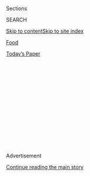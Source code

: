 <div id="app">

<div>

<div>

<div>

<div class="NYTAppHideMasthead css-1q2w90k e1suatyy0">

<div class="section css-ui9rw0 e1suatyy2">

<div class="css-eph4ug er09x8g0">

<div class="css-6n7j50">

</div>

<span class="css-1dv1kvn">Sections</span>

<div class="css-10488qs">

<span class="css-1dv1kvn">SEARCH</span>

</div>

[Skip to content](#site-content)[Skip to site
index](#site-index)

</div>

<div id="masthead-section-label" class="css-1wr3we4 eaxe0e00">

[Food](https://www.nytimes3xbfgragh.onion/section/food)

</div>

<div class="css-10698na e1huz5gh0">

</div>

</div>

<div id="masthead-bar-one" class="section hasLinks css-15hmgas e1csuq9d3">

<div class="css-uqyvli e1csuq9d0">

</div>

<div class="css-1uqjmks e1csuq9d1">

</div>

<div class="css-9e9ivx">

[](https://myaccount.nytimes3xbfgragh.onion/auth/login?response_type=cookie&client_id=vi)

</div>

<div class="css-1bvtpon e1csuq9d2">

[Today’s
Paper](https://www.nytimes3xbfgragh.onion/section/todayspaper)

</div>

</div>

</div>

</div>

<div data-aria-hidden="false">

<div id="site-content" data-role="main">

<div>

<div class="css-1aor85t" style="opacity:0.000000001;z-index:-1;visibility:hidden">

<div class="css-1hqnpie">

<div class="css-epjblv">

<span class="css-17xtcya">[Food](/section/food)</span><span class="css-x15j1o">|</span><span class="css-fwqvlz">Llama
Inn Lights the Way to Peru by Way of
Williamsburg</span>

</div>

<div class="css-k008qs">

<div class="css-1iwv8en">

<span class="css-18z7m18"></span>

<div>

</div>

</div>

<span class="css-1n6z4y">https://nyti.ms/1Rma16y</span>

<div class="css-1705lsu">

<div class="css-4xjgmj">

<div class="css-4skfbu" data-role="toolbar" data-aria-label="Social Media Share buttons, Save button, and Comments Panel with current comment count" data-testid="share-tools">

  - 
  - 
  - 
  - 
    
    <div class="css-6n7j50">
    
    </div>

  - 
  - 

</div>

</div>

</div>

</div>

</div>

</div>

<div class="css-13pd83m">

</div>

<div id="top-wrapper" class="css-1sy8kpn">

<div id="top-slug" class="css-l9onyx">

Advertisement

</div>

[Continue reading the main
story](#after-top)

<div class="ad top-wrapper" style="text-align:center;height:100%;display:block;min-height:250px">

<div id="top" class="place-ad" data-position="top" data-size-key="top">

</div>

</div>

<div id="after-top">

</div>

</div>

<div id="sponsor-wrapper" class="css-1hyfx7x">

<div id="sponsor-slug" class="css-19vbshk">

Supported by

</div>

[Continue reading the main
story](#after-sponsor)

<div id="sponsor" class="ad sponsor-wrapper" style="text-align:center;height:100%;display:block">

</div>

<div id="after-sponsor">

</div>

</div>

[Restaurant
Review](/column/restaurant-review "Restaurant Review")

<div class="css-1vkm6nb ehdk2mb0">

# Llama Inn Lights the Way to Peru by Way of Williamsburg

</div>

<div class="sizeMedium layoutHorizontal css-1ccaq62 ejvbdkh1">

[](https://www.nytimes3xbfgragh.onion/slideshow/2016/02/10/dining/llama-inn.html)

<div class="css-5nx6oe">

## Llama Inn

<div class="css-1xhl2m">

13 Photos

View Slide Show
<span class="css-t4350i">›</span>

</div>

</div>

<div class="css-79elbk">

<div class="css-hyytny">

</div>

![](https://static01.graylady3jvrrxbe.onion/images/2016/02/10/dining/10REST-slide-JIX6/10REST-slide-JIX6-articleLarge.jpg?quality=75&auto=webp&disable=upscale)

</div>

<div class="css-17ai7jg e15qwgfe0">

<span class="css-16f3y1r e13ogyst0">Cassandra Giraldo for The New York
Times</span>

</div>

</div>

<div class="css-170u9t6">

<div class="css-jh549l" data-testid="restaurant-review-header">

<div class="css-83hgbf">

  - Llama Inn  
    <span class="css-z4hz5">★★</span>
    Latin American
    $$
    <span>50 Withers Street</span>
    718-387-3434

</div>

[Reserve a
Table](https://resy.com/cities/ny/llama-inn?utm_source=nyt&utm_medium=restoprofile&utm_campaign=affiliates&aff_id=c1fe784)

When you make a reservation at an independently reviewed restaurant
through our site, we earn an affiliate commission.

</div>

</div>

<div class="css-xt80pu e12qa4dv0">

<div class="css-18e8msd">

<div class="css-vp77d3 epjyd6m0">

<div class="css-1baulvz">

By [<span class="css-1baulvz last-byline" itemprop="name">Pete
Wells</span>](http://www.nytimes3xbfgragh.onion/by/pete-wells)

</div>

</div>

  - Feb. 9,
    2016

  - 
    
    <div class="css-4xjgmj">
    
    <div class="css-d8bdto" data-role="toolbar" data-aria-label="Social Media Share buttons, Save button, and Comments Panel with current comment count" data-testid="share-tools">
    
      - 
      - 
      - 
      - 
        
        <div class="css-6n7j50">
        
        </div>
    
      - 
      - 
    
    </div>
    
    </div>

</div>

</div>

<div class="section meteredContent css-1r7ky0e" name="articleBody" itemprop="articleBody">

<div class="css-1fanzo5 StoryBodyCompanionColumn">

<div class="css-53u6y8">

A wedge of light burns in the night on one of Williamsburg’s less
picturesque intersections, just below the dark rumble of the
Brooklyn-Queens Expressway. Down the block is an old-school
Brooklyn-Italian dining room serving linguine, veal parm and clams
casino. All around, there’s hipster bait: fried chicken, pedigreed
pizza, cans of Narragansett, tacos from a truck in a bar’s backyard.

Behind the windows on this triangular lot, the [Llama
Inn](http://www.llamainnnyc.com/) is something different.

There are skewered beef hearts under a red mash of salsa that rattles
with the heat of rocoto peppers.

Bites of goat neck, thickly seared and braised until tender, are dark
under a glaze that gets its mouthwatering tang from chicha, a beer
brewed from Andean corn. Together with a fresh cilantro sauce, it makes
the goat so compulsively good that we were all clamoring for the last
forkful.

Chilly and firm pieces of fluke ceviche, starting to go opaque in the
acid of a smoky dashi, are wonderful to eat with soft bits of fried
sweet plantain and crisp chips of green plantain.

</div>

</div>

<div class="css-1fanzo5 StoryBodyCompanionColumn">

<div class="css-53u6y8">

Ripe persimmon flesh and strips of raw sea bream under frizzled yuzu
threads sit in an instant marinade. The liquid is pale orange, tart, a
little fruity, spicy at the edges and generally delicious. You pick up a
spoon reflexively to slurp the sauce, even if you don’t know this is the
way Peruvians eat tiradito.

What’s been happening inside the Llama Inn since it opened in November
is not just different but very welcome. A careful kitchen is
interpreting the cuisine of Peru, whose vast catalog of ingredients and
wild juxtapositions of influences have not been especially well
displayed in New York, beyond a few ceviches and a lot of roast chicken.
Llama Inn does both, with excellent raw materials, a free hand and a
conviction that all of this should be fun. The restaurant’s logo, a
debonair llama dressed in black tie, sets the tone.

The heart of the dining room, which is uncluttered and geometric in a
loosely midcentury way, is occupied by a bar island. Inside it,
bartenders mix drinks that are worth starting with and often sticking
with.

A kind of sangria made with pisco and kept on tap made me smile three
times: when I saw three frozen grapes on a toothpick serving as a
garnish, when I tasted the cloves and cinnamon in the red wine, and when
I asked for the drink by name: the Llama Del Rey. The cocktail called El
Chapo combines tequila and vermouth in case you want to know why they’re
not combined more often. But the tall, icy, honey- and ginger-flavored
Matador Swizzle has to be the nicest thing that’s happened to
amontillado in this part of
Brooklyn.

</div>

</div>

<div style="max-width:100%;margin:0 auto">

<div class="css-17dprlf" data-id="100000003859701" data-slug="embed-Pinterest-Restaurants" style="max-width:300px">

</div>

</div>

<div class="css-1fanzo5 StoryBodyCompanionColumn">

<div class="css-53u6y8">

It and a good number of other sherries are served by the glass, well
chilled. “Our Peruvian clientele likes it that way,” my server said when
he caught me warming the glass in my palms to help the flavors uncoil.

</div>

</div>

<div class="css-1fanzo5 StoryBodyCompanionColumn">

<div class="css-53u6y8">

Past some low-lying booths and banquettes is a long counter behind which
the 16 items on the menu are prepared. The chef, Erik Ramirez, worked at
[Eleven Madison
Park](http://www.nytimes3xbfgragh.onion/2015/03/18/dining/restaurant-review-eleven-madison-park-in-midtown-south.html)
before running the kitchen at [Raymi](http://www.rayminyc.com/) in
Manhattan. His parents took him on trips from New Jersey, where he grew
up, to Lima, where they had. But as an adult, he fell out of touch with
Peruvian food. He had been cooking professionally for several years when
an employer suggested it was time to pull up his memories of ceviche.

Sometimes Mr. Ramirez borrows an ingredient or two from Peru. For his
surprisingly good beet and goat cheese salad, he takes a minty herb
called muña and tart yellow gooseberries, native to the Andes.

The most unusual thing about the fluffy drift of quinoa tossed with
avocado, bacon, cashews and caramelized bananas is that Mr. Ramirez has
come up with a quinoa salad that isn’t depressing. It’s actually kind of
lovable.

At other times, he lifts and twists entire recipes. The roast whole
chicken, with smoke in its meat and blackened chile rub on its skin,
isn’t so much an alteration of the Peruvian standard as an
intensification. The bird comes with three sauces, each spicy in a
different way. One, the creamy yellow salsa huancaína, is also squiggled
over a daunting heap of fried potato wedges that comes with the chicken.

I would enjoy meeting regularly with this chicken, but it probably won’t
happen until Mr. Ramirez starts selling it in smaller portions.
Available only as a whole bird for $40, Llama Inn’s chicken is another
symptom of the sickness plaguing restaurant menus under the heading
“large format.” Sized and priced for more than one person,
large-format dishes attract eyeballs online and in the flesh.

They can look cynical, though, when they could be scaled down to
smaller, cheaper portions as easily as Llama Inn’s chicken or its take
on lomo saltado. This jumble of onions, tomatoes, cilantro, French fries
and thick, soy-marinated beef tenderloin slices makes a voluptuously
good taco when pinched inside a thin, crisp-edge scallion crepe. But
it’s sold in a regal $48 platter that takes two or three people to
handle.

</div>

</div>

<div class="css-1fanzo5 StoryBodyCompanionColumn">

<div class="css-53u6y8">

The simplest dessert is hard to argue with, three hot bracelets of fried
dough called picarones soaked in a raw-sugar syrup. My server lobbied
for a different one with lucuma and chocolate made from Peruvian beans
specifically for the restaurant, but it never arrived after I ordered
it.

I wouldn’t mention it except that an order went missing every time I ate
at Llama Inn. The first night this happened, we were presented with
dessert menus and we pointed out that the chicken we had asked for still
hadn’t been served. When I later told one of the people who had been
with me that it had happened again, he said, “What do they have against
their own magnificent chicken?”

With any luck, they’ll get their orders straight before summer, when the
door at the top of a staircase in the dining room will open to the roof
deck. It would be nice to sit there with a chicken, or maybe a
half-chicken, and raise a Llama del Rey to the trucks on the expressway.

</div>

</div>

</div>

<div>

</div>

<div>

</div>

<div>

</div>

<div>

<div id="bottom-wrapper" class="css-1ede5it">

<div id="bottom-slug" class="css-l9onyx">

Advertisement

</div>

[Continue reading the main
story](#after-bottom)

<div id="bottom" class="ad bottom-wrapper" style="text-align:center;height:100%;display:block;min-height:90px">

</div>

<div id="after-bottom">

</div>

</div>

</div>

</div>

</div>

## Site Index

<div>

</div>

## Site Information Navigation

  - [© <span>2020</span> <span>The New York Times
    Company</span>](https://help.nytimes3xbfgragh.onion/hc/en-us/articles/115014792127-Copyright-notice)

<!-- end list -->

  - [NYTCo](https://www.nytco.com/)
  - [Contact
    Us](https://help.nytimes3xbfgragh.onion/hc/en-us/articles/115015385887-Contact-Us)
  - [Work with us](https://www.nytco.com/careers/)
  - [Advertise](https://nytmediakit.com/)
  - [T Brand Studio](http://www.tbrandstudio.com/)
  - [Your Ad
    Choices](https://www.nytimes3xbfgragh.onion/privacy/cookie-policy#how-do-i-manage-trackers)
  - [Privacy](https://www.nytimes3xbfgragh.onion/privacy)
  - [Terms of
    Service](https://help.nytimes3xbfgragh.onion/hc/en-us/articles/115014893428-Terms-of-service)
  - [Terms of
    Sale](https://help.nytimes3xbfgragh.onion/hc/en-us/articles/115014893968-Terms-of-sale)
  - [Site
    Map](https://spiderbites.nytimes3xbfgragh.onion)
  - [Help](https://help.nytimes3xbfgragh.onion/hc/en-us)
  - [Subscriptions](https://www.nytimes3xbfgragh.onion/subscription?campaignId=37WXW)

</div>

</div>

</div>

</div>
